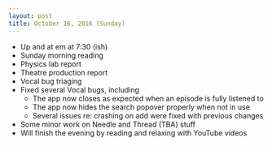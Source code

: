 ```yaml
---
layout: post
title: October 16, 2016 (Sunday)
---
```


* Up and at em at 7:30 (ish)
* Sunday morning reading
* Physics lab report
* Theatre production report
* Vocal bug triaging
* Fixed several Vocal bugs, including
	* The app now closes as expected when an episode is fully listened to
	* The app now hides the search popover properly when not in use
	* Several issues re: crashing on add were fixed with previous changes
* Some minor work on Needle and Thread (TBA) stuff
* Will finish the evening by reading and relaxing with YouTube videos
